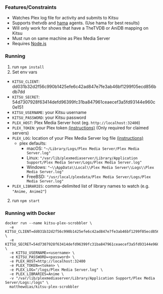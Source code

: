 ### Features/Constraints

- Watches Plex log file for activity and submits to Kitsu
- Supports thetvdb and [hama](https://github.com/ZeroQI/Hama.bundle) agents. (Use hama for best results)
- Will only work for shows that have a TheTVDB or AniDB mapping on Kitsu
- Must run on same machine as Plex Media Server
- Requires [Node.js](http://nodejs.org/)

### Running

1. run `npm install`
2. Set env vars
  - `KITSU_CLIENT`: dd031b32d2f56c990b1425efe6c42ad847e7fe3ab46bf1299f05ecd856bdb7dd
  - `KITSU_SECRET`: 54d7307928f63414defd96399fc31ba847961ceaecef3a5fd93144e960c0e151
  - `KITSU_USERNAME`: your Kitsu username
  - `KITSU_PASSWORD`: your Kitsu password
  - `PLEX_HOST`: Plex Media Server host (eg. `http://localhost:32400`)
  - `PLEX_TOKEN`: your Plex token [(instructions)](https://support.plex.tv/articles/204059436-finding-an-authentication-token-x-plex-token/) (Only required for claimed servers)
  - `PLEX_LOG`: location of your Plex Media Server log file [(instructions)](https://support.plex.tv/articles/200250417-plex-media-server-log-files/)
    - plex defaults:
      - macOS: `"~/Library/Logs/Plex Media Server/Plex Media Server.log"`
      - Linux: `"/var/lib/plexmediaserver/Library/Application Support/Plex Media Server/Logs/Plex Media Server.log"`
      - Windows: `"~\\AppData\\Local\\Plex Media Server\\Logs\\Plex Media Server.log"`
      - FreeBSD: `"/usr/local/plexdata/Plex Media Server/Logs/Plex Media Server.log"`
  - `PLEX_LIBRARIES`: comma-delimited list of library names to watch (e.g. `"Anime, Anime2"`)
2. run `npm start`

### Running with Docker

```
docker run --name kitsu-plex-scrobbler \
  -e KITSU_CLIENT=dd031b32d2f56c990b1425efe6c42ad847e7fe3ab46bf1299f05ecd856bdb7dd \
  -e KITSU_SECRET=54d7307928f63414defd96399fc31ba847961ceaecef3a5fd93144e960c0e151 \
  -e KITSU_USERNAME=<username> \
  -e KITSU_PASSWORD=<password> \
  -e PLEX_HOST=http://localhost:32400
  -e PLEX_TOKEN=<token> \
  -e PLEX_LOG="/logs/Plex Media Server.log" \
  -e PLEX_LIBRARIES=Anime \
  -v "/var/lib/plexmediaserver/Library/Application Support/Plex Media Server/Logs:/logs" \
  matthewdias/kitsu-plex-scrobbler
```
